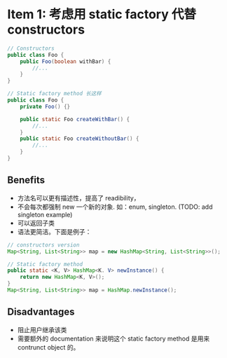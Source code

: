 # Item 1: 考虑用 static factory 代替 constructors

```java
// Constructors
public class Foo {
    public Foo(boolean withBar) {
        //...
    }
}

// Static factory method 长这样
public class Foo {
    private Foo() {}

    public static Foo createWithBar() {
        //...
    }
    public static Foo createWithoutBar() {
        //...
    }
}

```

## Benefits
+ 方法名可以更有描述性，提高了 readibility，
+ 不会每次都强制 new 一个新的对象. 如：enum, singleton. (TODO: add singleton example)
+ 可以返回子类
+ 语法更简洁。下面是例子：

```java
// constructors version
Map<String, List<String>> map = new HashMap<String, List<String>>();

// Static factory method
public static <K, V> HashMap<K. V> newInstance() {
    return new HashMap<K, V>();
}
Map<String, List<String>> map = HashMap.newInstance();
```

## Disadvantages
+ 阻止用户继承该类
+ 需要额外的 documentation 来说明这个 static factory method 是用来 contrunct object 的。

